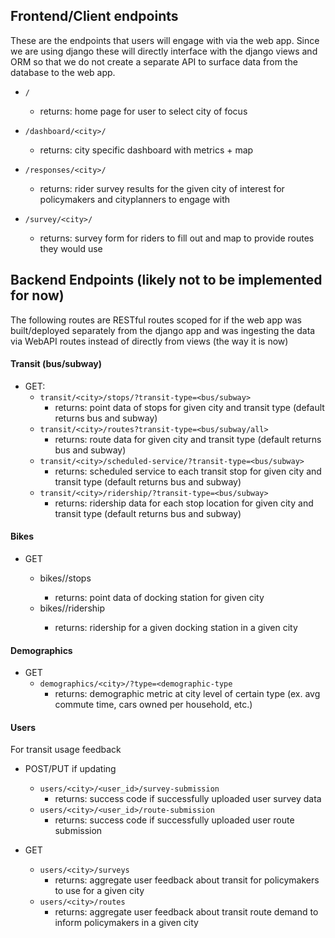 ## Frontend/Client endpoints
These are the endpoints that users will engage with via the web app. Since we are using django these will directly interface with the django views and ORM so that we do not create a separate API to surface data from the database to the web app. 

* `/`
    * returns: home page for user to select city of focus

* `/dashboard/<city>/`
    * returns: city specific dashboard with metrics + map

* `/responses/<city>/`
    * returns: rider survey results for the given city of interest for policymakers and cityplanners to engage with

* `/survey/<city>/`
    * returns: survey form for riders to fill out and map to provide routes they would use


## Backend Endpoints (likely not to be implemented for now)
The following routes are RESTful routes scoped for if the web app was built/deployed separately from the django app and was ingesting the data via WebAPI routes instead of directly from views (the way it is now)

#### Transit (bus/subway)
* GET:
    * `transit/<city>/stops/?transit-type=<bus/subway>`
        * returns: point data of stops for given city and transit type (default returns bus and subway)
    * `transit/<city>/routes?transit-type=<bus/subway/all>`
        * returns: route data for given city and transit type (default returns bus and subway)
    * `transit/<city>/scheduled-service/?transit-type=<bus/subway>`
        * returns: scheduled service to each transit stop for given city and transit type (default returns bus and subway)
    * `transit/<city>/ridership/?transit-type=<bus/subway>`
        * returns: ridership data for each stop location for given city and transit type (default returns bus and subway)

#### Bikes

* GET

    * bikes/<city>/stops
        * returns: point data of docking station for given city
    * bikes/<city>/ridership
        * returns: ridership for a given docking station in a given city

#### Demographics

* GET
    * `demographics/<city>/?type=<demographic-type`
        * returns: demographic metric at city level of certain type (ex. avg commute time, cars owned per household, etc.)

#### Users
For transit usage feedback

* POST/PUT if updating
    * `users/<city>/<user_id>/survey-submission`
        * returns: success code if successfully uploaded user survey data
    * `users/<city>/<user_id>/route-submission`
        * returns: success  code if successfully uploaded user route submission

* GET
    * `users/<city>/surveys`
        * returns: aggregate user feedback about transit for policymakers to use for a given city
    * `users/<city>/routes`
        * returns: aggregate user feedback about transit route demand to inform policymakers in a given city